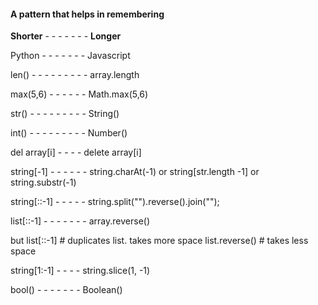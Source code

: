 
#### A pattern that helps in remembering

**Shorter** - - - - - - - **Longer**

 Python - - - - - - - Javascript

len() - - - - - - - - - array.length

max(5,6) - - - - - - Math.max(5,6)

str() - - - - - - - - - String()

int() - - - - - - - - - Number()

del array[i] - - - - delete array[i]

string[-1] - - - - - - string.charAt(-1) or string[str.length -1] or string.substr(-1)

string[::-1] - - - - - string.split("").reverse().join("");

list[::-1] - - - - - - - array.reverse()

but list[::-1]   # duplicates list. takes more space
list.reverse()   # takes less space


string[1:-1] - - - - string.slice(1, -1)

bool() - - - - - - - Boolean()







